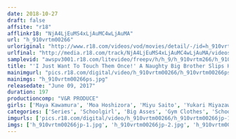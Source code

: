 ```yaml
---
date: 2018-10-27
draft: false
affsite: "r18"
afflinkr18: "NjA4LjEuMS4xLjAuMC4wLjAuMA"
url: "h_910vrtm00266"
urloriginal: "http://www.r18.com/videos/vod/movies/detail/-/id=h_910vrtm00266"
urlfinal: "http://media.r18.com/track/NjA4LjEuMS4xLjAuMC4wLjAuMA/videos/vod/movies/detail/-/id=h_910vrtm00266"
samplevid: "awspv3001.r18.com/litevideo/freepv/h/h_9/h_910vrtm266/h_910vrtm266_dmb_w.mp4"
title: "'I Just Want To Touch Them Once!' A Naughty Big Brother Slips His Little Sister Some Sleeping Pills While She's Wearing Her Track Shorts So He Can Fondle Her Big Booty... And Give Her His Creampie!"
mainimgurl: "pics.r18.com/digital/video/h_910vrtm00266/h_910vrtm00266ps.jpg"
mainimgs: "h_910vrtm00266ps.jpg"
releasedate: "June 09, 2017"
duration: 197
productioncomp: "V&R PRODUCE"
girls: ['Maya Kawamura', 'Moa Hoshizora', 'Miyu Saito', 'Yukari Miyazawa']
categories: ['Series', 'Schoolgirl', 'Big Asses', 'Gym Clothes', 'School Uniform', 'Relatives', 'Reluctant', 'Variety', 'Ass Lover', 'Sister']
imgurls: ['pics.r18.com/digital/video/h_910vrtm00266/h_910vrtm00266jp-1.jpg', 'pics.r18.com/digital/video/h_910vrtm00266/h_910vrtm00266jp-2.jpg', 'pics.r18.com/digital/video/h_910vrtm00266/h_910vrtm00266jp-3.jpg', 'pics.r18.com/digital/video/h_910vrtm00266/h_910vrtm00266jp-4.jpg', 'pics.r18.com/digital/video/h_910vrtm00266/h_910vrtm00266jp-5.jpg', 'pics.r18.com/digital/video/h_910vrtm00266/h_910vrtm00266jp-6.jpg', 'pics.r18.com/digital/video/h_910vrtm00266/h_910vrtm00266jp-7.jpg', 'pics.r18.com/digital/video/h_910vrtm00266/h_910vrtm00266jp-8.jpg', 'pics.r18.com/digital/video/h_910vrtm00266/h_910vrtm00266jp-9.jpg', 'pics.r18.com/digital/video/h_910vrtm00266/h_910vrtm00266jp-10.jpg', 'pics.r18.com/digital/video/h_910vrtm00266/h_910vrtm00266jp-11.jpg', 'pics.r18.com/digital/video/h_910vrtm00266/h_910vrtm00266jp-12.jpg', 'pics.r18.com/digital/video/h_910vrtm00266/h_910vrtm00266jp-13.jpg', 'pics.r18.com/digital/video/h_910vrtm00266/h_910vrtm00266jp-14.jpg', 'pics.r18.com/digital/video/h_910vrtm00266/h_910vrtm00266jp-15.jpg', 'pics.r18.com/digital/video/h_910vrtm00266/h_910vrtm00266jp-16.jpg', 'pics.r18.com/digital/video/h_910vrtm00266/h_910vrtm00266jp-17.jpg', 'pics.r18.com/digital/video/h_910vrtm00266/h_910vrtm00266jp-18.jpg', 'pics.r18.com/digital/video/h_910vrtm00266/h_910vrtm00266jp-19.jpg', 'pics.r18.com/digital/video/h_910vrtm00266/h_910vrtm00266jp-20.jpg']
imgs: ['h_910vrtm00266jp-1.jpg', 'h_910vrtm00266jp-2.jpg', 'h_910vrtm00266jp-3.jpg', 'h_910vrtm00266jp-4.jpg', 'h_910vrtm00266jp-5.jpg', 'h_910vrtm00266jp-6.jpg', 'h_910vrtm00266jp-7.jpg', 'h_910vrtm00266jp-8.jpg', 'h_910vrtm00266jp-9.jpg', 'h_910vrtm00266jp-10.jpg', 'h_910vrtm00266jp-11.jpg', 'h_910vrtm00266jp-12.jpg', 'h_910vrtm00266jp-13.jpg', 'h_910vrtm00266jp-14.jpg', 'h_910vrtm00266jp-15.jpg', 'h_910vrtm00266jp-16.jpg', 'h_910vrtm00266jp-17.jpg', 'h_910vrtm00266jp-18.jpg', 'h_910vrtm00266jp-19.jpg', 'h_910vrtm00266jp-20.jpg']
---
```

